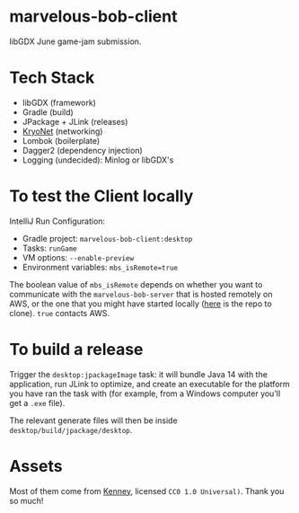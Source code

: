 # marvelous-bob-client
libGDX June game-jam submission.

# Tech Stack

* libGDX (framework)
* Gradle (build)
* JPackage + JLink (releases)
* [KryoNet](https://github.com/EsotericSoftware/kryonet) (networking)
* Lombok (boilerplate)
* Dagger2 (dependency injection)
* Logging (undecided): Minlog or libGDX's

# To test the Client locally

IntelliJ Run Configuration:

* Gradle project: ``marvelous-bob-client:desktop``
* Tasks: ``runGame``
* VM options: ``--enable-preview``
* Environment variables: ``mbs_isRemote=true``

The boolean value of ``mbs_isRemote`` depends on whether you want to communicate with the `marvelous-bob-server` that is hosted remotely on AWS, or the one that you might have started locally ([here](https://github.com/L-Applin/marvelous-bob-server) is the repo to clone). `true` contacts AWS.

# To build a release

Trigger the ``desktop:jpackageImage`` task: it will bundle Java 14 with the application, run JLink to optimize, and create an executable for the platform you have ran the task with (for example, from a Windows computer you'll get a `.exe` file).

The relevant generate files will then be inside ``desktop/build/jpackage/desktop``.

# Assets

Most of them come from [Kenney](https://kenney.nl/assets?t=platformer), licensed ``CC0 1.0 Universal)``. Thank you so much!